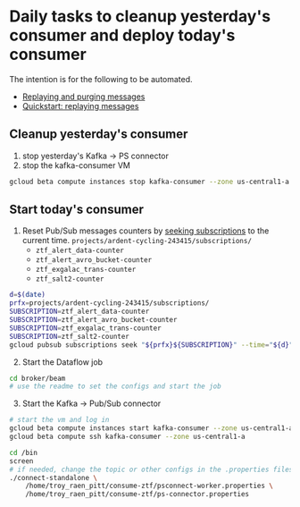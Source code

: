 # Daily tasks to cleanup yesterday's consumer and deploy today's consumer
The intention is for the following to be automated.

- [Replaying and purging messages](https://cloud.google.com/pubsub/docs/replay-overview)
- [Quickstart: replaying messages](https://cloud.google.com/pubsub/docs/replay-qs)


## Cleanup yesterday's consumer
1. stop yesterday's Kafka -> PS connector
2. stop the kafka-consumer VM
```bash
gcloud beta compute instances stop kafka-consumer --zone us-central1-a
```

## Start today's consumer
1. Reset Pub/Sub messages counters by [seeking subscriptions](https://cloud.google.com/sdk/gcloud/reference/alpha/pubsub/subscriptions/seek) to the current time. `projects/ardent-cycling-243415/subscriptions/`
    - `ztf_alert_data-counter`
    - `ztf_alert_avro_bucket-counter`
    - `ztf_exgalac_trans-counter`
    - `ztf_salt2-counter`

```bash
d=$(date)
prfx=projects/ardent-cycling-243415/subscriptions/
SUBSCRIPTION=ztf_alert_data-counter
SUBSCRIPTION=ztf_alert_avro_bucket-counter
SUBSCRIPTION=ztf_exgalac_trans-counter
SUBSCRIPTION=ztf_salt2-counter
gcloud pubsub subscriptions seek "${prfx}${SUBSCRIPTION}" --time="${d}"

```

2. Start the Dataflow job
```bash
cd broker/beam
# use the readme to set the configs and start the job
```

3. Start the Kafka -> Pub/Sub connector
```bash
# start the vm and log in
gcloud beta compute instances start kafka-consumer --zone us-central1-a
gcloud beta compute ssh kafka-consumer --zone us-central1-a

cd /bin
screen
# if needed, change the topic or other configs in the .properties files called below
./connect-standalone \
    /home/troy_raen_pitt/consume-ztf/psconnect-worker.properties \
    /home/troy_raen_pitt/consume-ztf/ps-connector.properties
```
